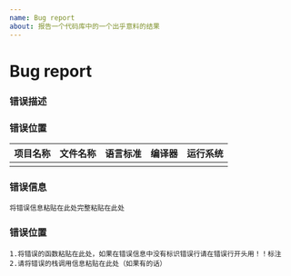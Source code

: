 ```yaml
---
name: Bug report
about: 报告一个代码库中的一个出乎意料的结果
---
```






# Bug report

### 错误描述



### 错误位置

| 项目名称 | 文件名称 | 语言标准 | 编译器 | 运行系统 |
| :------: | :------: | :------: | :----: | :------: |
|          |          |          |        |          |

### 错误信息

~~~
将错误信息粘贴在此处完整粘贴在此处
~~~

### 错误位置

~~~ 
1.将错误的函数粘贴在此处，如果在错误信息中没有标识错误行请在错误行开头用！！标注
2.请将错误的栈调用信息粘贴在此处（如果有的话）
~~~

